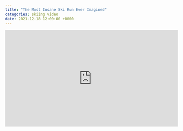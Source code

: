 ```yaml
---
title: "The Most Insane Ski Run Ever Imagined"
categories: skiing video
date: 2021-12-18 12:00:00 +0000
---
```

<div><iframe width="560" height="315" src="https://www.youtube-nocookie.com/embed/fbqHK8i-HdA" title="YouTube video player" frameborder="0" allow="accelerometer; autoplay; clipboard-write; encrypted-media; gyroscope; picture-in-picture" allowfullscreen></iframe></div>